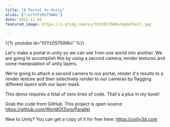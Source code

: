 ```yaml
---
title: "A Portal In Unity"
alias: ["/v/tVYz0S75WAo"]
date: 2016-11-01
featured_image: https://i.ytimg.com/vi/tVYz0S75WAo/mqdefault.jpg

---
```


{{% youtube id="tVYz0S75WAo" %}}

Let's make a portal in unity so we can see from one world into another. We are going to accomplish this by using a second camera, render textures and some manipulation of unity layers.

We're going to attach a second camera to our portal, render it's results to a render texture and then selectively render to our cameras by flagging different layers with our layer mask.

This demo requires a total of zero lines of code. That's a plus in my book!

Grab the code from GitHub. This project is open source: https://github.com/WorldOfZero/Parallel

New to Unity? You can get a copy of it for free here: https://unity3d.com